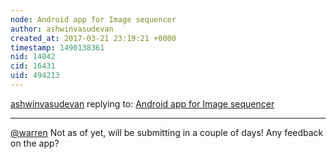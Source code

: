```yaml
---
node: Android app for Image sequencer
author: ashwinvasudevan
created_at: 2017-03-21 23:19:21 +0000
timestamp: 1490138361
nid: 14042
cid: 16431
uid: 494213
---
```




[ashwinvasudevan](../profile/ashwinvasudevan) replying to: [Android app for Image sequencer](../notes/ashwinvasudevan/03-21-2017/android-app-for-image-sequencer)

----
[@warren](/profile/warren) Not as of yet, will be submitting in a couple of days! Any feedback on the app? 